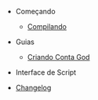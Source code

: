 <!-- docs/_sidebar.md -->

- Começando
  - [Compilando](pt/compiling.md)

- Guias
  - [Criando Conta God](pt/creating-god-account.md)

- Interface de Script

- [Changelog](pt/changelog.md)

